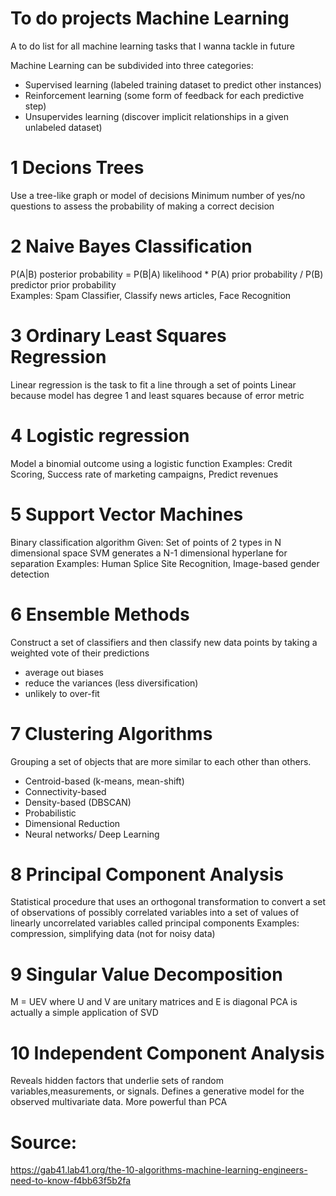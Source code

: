 # To do projects Machine Learning
A to do list for all machine learning tasks that I wanna tackle in future

Machine Learning can be subdivided into three categories:
- Supervised learning (labeled training dataset to predict other instances)
- Reinforcement learning (some form of feedback for each predictive step)
- Unsupervides learning (discover implicit relationships in a given unlabeled dataset)

# 1 Decions Trees
Use a tree-like graph or model of decisions
Minimum number of yes/no questions to assess the probability of making a correct decision

# 2 Naive Bayes Classification
P(A|B) posterior probability = P(B|A) likelihood * P(A) prior probability / P(B) predictor prior probability  
Examples: Spam Classifier, Classify news articles, Face Recognition

# 3 Ordinary Least Squares Regression
Linear regression is the task to fit a line through a set of points
Linear because model has degree 1 and least squares because of error metric

# 4 Logistic regression
Model a binomial outcome using a logistic function
Examples: Credit Scoring, Success rate of marketing campaigns, Predict revenues

# 5 Support Vector Machines
Binary classification algorithm
Given: Set of points of 2 types in N dimensional space
SVM generates a N-1 dimensional hyperlane for separation
Examples: Human Splice Site Recognition, Image-based gender detection

# 6 Ensemble Methods
Construct a set of classifiers and then classify new data points by taking a weighted vote of their predictions
- average out biases
- reduce the variances (less diversification)
- unlikely to over-fit

# 7 Clustering Algorithms
Grouping a set of objects that are more similar to each other than others.
- Centroid-based (k-means, mean-shift)
- Connectivity-based
- Density-based (DBSCAN)
- Probabilistic
- Dimensional Reduction
- Neural networks/ Deep Learning

# 8 Principal Component Analysis
Statistical procedure that uses an orthogonal transformation to convert a set of observations of possibly correlated variables into a set of values of linearly uncorrelated variables called principal components
Examples: compression, simplifying data (not for noisy data)

# 9 Singular Value Decomposition
M = UEV where U and V are unitary matrices and E is diagonal
PCA is actually a simple application of SVD

# 10 Independent Component Analysis
Reveals hidden factors that underlie sets of random variables,measurements, or signals.
Defines a generative model for the observed multivariate data.
More powerful than PCA

# Source:
https://gab41.lab41.org/the-10-algorithms-machine-learning-engineers-need-to-know-f4bb63f5b2fa
